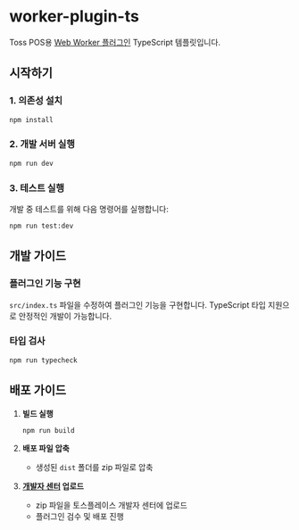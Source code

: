 # worker-plugin-ts

Toss POS용 [Web Worker 플러그인](https://docs.tossplace.com/guide/pos-integration/plugin/develop/package.html) TypeScript 템플릿입니다.

## 시작하기

### 1. 의존성 설치

```bash
npm install
```

### 2. 개발 서버 실행

```bash
npm run dev
```

### 3. 테스트 실행

개발 중 테스트를 위해 다음 명령어를 실행합니다:

```bash
npm run test:dev
```

## 개발 가이드

### 플러그인 기능 구현

`src/index.ts` 파일을 수정하여 플러그인 기능을 구현합니다. TypeScript 타입 지원으로 안정적인 개발이 가능합니다.

### 타입 검사

```bash
npm run typecheck
```

## 배포 가이드

1. **빌드 실행**

   ```bash
   npm run build
   ```

2. **배포 파일 압축**

   - 생성된 `dist` 폴더를 zip 파일로 압축

3. **[개발자 센터](https://developers.tossplace.com/plugins) 업로드**

   - zip 파일을 토스플레이스 개발자 센터에 업로드
   - 플러그인 검수 및 배포 진행

